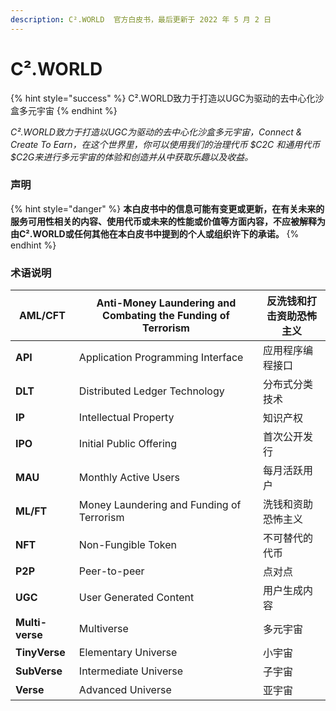 ```yaml
---
description: C².WORLD  官方白皮书，最后更新于 2022 年 5 月 2 日
---
```


# C².WORLD

{% hint style="success" %}
C².WORLD致力于打造以UGC为驱动的去中心化沙盒多元宇宙
{% endhint %}

_C².WORLD致力于打造以UGC为驱动的去中心化沙盒多元宇宙，Connect & Create To Earn，在这个世界里，你可以使用我们的治理代币 $C2C 和通用代币 $C2G来进行多元宇宙的体验和创造并从中获取乐趣以及收益。_

### 声明

{% hint style="danger" %}
**本白皮书中的信息可能有变更或更新，在有关未来的服务可用性相关的内容、使用代币或未来的性能或价值等方面内容，不应被解释为由C².WORLD或任何其他在本白皮书中提到的个人或组织许下的承诺。**
{% endhint %}

### 术语说明

| **AML/CFT**     | Anti-Money Laundering and Combating the Funding of Terrorism | 反洗钱和打击资助恐怖主义 |
| --------------- | ------------------------------------------------------------ | ------------ |
| **API**         | Application Programming Interface                            | 应用程序编程接口     |
| **DLT**         | Distributed Ledger Technology                                | 分布式分类技术      |
| **IP**          | Intellectual Property                                        | 知识产权         |
| **IPO**         | Initial Public Offering                                      | 首次公开发行       |
| **MAU**         | Monthly Active Users                                         | 每月活跃用户       |
| **ML/FT**       | Money Laundering and Funding of Terrorism                    | 洗钱和资助恐怖主义    |
| **NFT**         | Non-Fungible Token                                           | 不可替代的代币      |
| **P2P**         | Peer-to-peer                                                 | 点对点          |
| **UGC**         | User Generated Content                                       | 用户生成内容       |
| **Multi-verse** | Multiverse                                                   | 多元宇宙         |
| **TinyVerse**   | Elementary Universe                                          | 小宇宙          |
| **SubVerse**    | Intermediate Universe                                        | 子宇宙          |
| **Verse**       | Advanced Universe                                            | 亚宇宙          |
